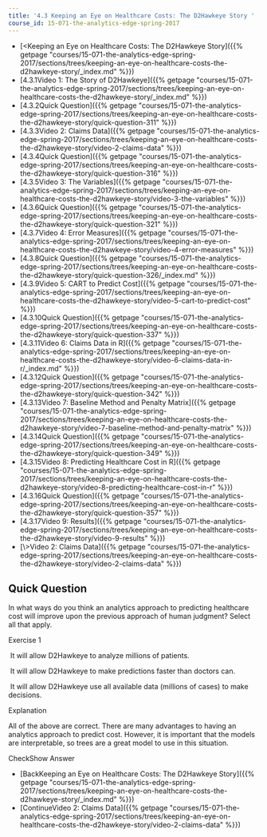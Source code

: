 ```yaml
---
title: '4.3 Keeping an Eye on Healthcare Costs: The D2Hawkeye Story '
course_id: 15-071-the-analytics-edge-spring-2017
---
```

*   [<Keeping an Eye on Healthcare Costs: The D2Hawkeye Story]({{% getpage "courses/15-071-the-analytics-edge-spring-2017/sections/trees/keeping-an-eye-on-healthcare-costs-the-d2hawkeye-story/_index.md" %}})
*   [4.3.1Video 1: The Story of D2Hawkeye]({{% getpage "courses/15-071-the-analytics-edge-spring-2017/sections/trees/keeping-an-eye-on-healthcare-costs-the-d2hawkeye-story/_index.md" %}})
*   [4.3.2Quick Question]({{% getpage "courses/15-071-the-analytics-edge-spring-2017/sections/trees/keeping-an-eye-on-healthcare-costs-the-d2hawkeye-story/quick-question-311" %}})
*   [4.3.3Video 2: Claims Data]({{% getpage "courses/15-071-the-analytics-edge-spring-2017/sections/trees/keeping-an-eye-on-healthcare-costs-the-d2hawkeye-story/video-2-claims-data" %}})
*   [4.3.4Quick Question]({{% getpage "courses/15-071-the-analytics-edge-spring-2017/sections/trees/keeping-an-eye-on-healthcare-costs-the-d2hawkeye-story/quick-question-316" %}})
*   [4.3.5Video 3: The Variables]({{% getpage "courses/15-071-the-analytics-edge-spring-2017/sections/trees/keeping-an-eye-on-healthcare-costs-the-d2hawkeye-story/video-3-the-variables" %}})
*   [4.3.6Quick Question]({{% getpage "courses/15-071-the-analytics-edge-spring-2017/sections/trees/keeping-an-eye-on-healthcare-costs-the-d2hawkeye-story/quick-question-321" %}})
*   [4.3.7Video 4: Error Measures]({{% getpage "courses/15-071-the-analytics-edge-spring-2017/sections/trees/keeping-an-eye-on-healthcare-costs-the-d2hawkeye-story/video-4-error-measures" %}})
*   [4.3.8Quick Question]({{% getpage "courses/15-071-the-analytics-edge-spring-2017/sections/trees/keeping-an-eye-on-healthcare-costs-the-d2hawkeye-story/quick-question-326/_index.md" %}})
*   [4.3.9Video 5: CART to Predict Cost]({{% getpage "courses/15-071-the-analytics-edge-spring-2017/sections/trees/keeping-an-eye-on-healthcare-costs-the-d2hawkeye-story/video-5-cart-to-predict-cost" %}})
*   [4.3.10Quick Question]({{% getpage "courses/15-071-the-analytics-edge-spring-2017/sections/trees/keeping-an-eye-on-healthcare-costs-the-d2hawkeye-story/quick-question-337" %}})
*   [4.3.11Video 6: Claims Data in R]({{% getpage "courses/15-071-the-analytics-edge-spring-2017/sections/trees/keeping-an-eye-on-healthcare-costs-the-d2hawkeye-story/video-6-claims-data-in-r/_index.md" %}})
*   [4.3.12Quick Question]({{% getpage "courses/15-071-the-analytics-edge-spring-2017/sections/trees/keeping-an-eye-on-healthcare-costs-the-d2hawkeye-story/quick-question-342" %}})
*   [4.3.13Video 7: Baseline Method and Penalty Matrix]({{% getpage "courses/15-071-the-analytics-edge-spring-2017/sections/trees/keeping-an-eye-on-healthcare-costs-the-d2hawkeye-story/video-7-baseline-method-and-penalty-matrix" %}})
*   [4.3.14Quick Question]({{% getpage "courses/15-071-the-analytics-edge-spring-2017/sections/trees/keeping-an-eye-on-healthcare-costs-the-d2hawkeye-story/quick-question-349" %}})
*   [4.3.15Video 8: Predicting Healthcare Cost in R]({{% getpage "courses/15-071-the-analytics-edge-spring-2017/sections/trees/keeping-an-eye-on-healthcare-costs-the-d2hawkeye-story/video-8-predicting-healthcare-cost-in-r" %}})
*   [4.3.16Quick Question]({{% getpage "courses/15-071-the-analytics-edge-spring-2017/sections/trees/keeping-an-eye-on-healthcare-costs-the-d2hawkeye-story/quick-question-357" %}})
*   [4.3.17Video 9: Results]({{% getpage "courses/15-071-the-analytics-edge-spring-2017/sections/trees/keeping-an-eye-on-healthcare-costs-the-d2hawkeye-story/video-9-results" %}})
*   [\\>Video 2: Claims Data]({{% getpage "courses/15-071-the-analytics-edge-spring-2017/sections/trees/keeping-an-eye-on-healthcare-costs-the-d2hawkeye-story/video-2-claims-data" %}})

Quick Question
--------------

In what ways do you think an analytics approach to predicting healthcare cost will improve upon the previous approach of human judgment? Select all that apply.

Exercise 1

&nbsp;It will allow D2Hawkeye to analyze millions of patients.&nbsp;

&nbsp;It will allow D2Hawkeye to make predictions faster than doctors can.&nbsp;

&nbsp;It will allow D2Hawkeye use all available data (millions of cases) to make decisions.&nbsp;

Explanation

All of the above are correct. There are many advantages to having an analytics approach to predict cost. However, it is important that the models are interpretable, so trees are a great model to use in this situation.

CheckShow Answer

*   [BackKeeping an Eye on Healthcare Costs: The D2Hawkeye Story]({{% getpage "courses/15-071-the-analytics-edge-spring-2017/sections/trees/keeping-an-eye-on-healthcare-costs-the-d2hawkeye-story/_index.md" %}})
*   [ContinueVideo 2: Claims Data]({{% getpage "courses/15-071-the-analytics-edge-spring-2017/sections/trees/keeping-an-eye-on-healthcare-costs-the-d2hawkeye-story/video-2-claims-data" %}})